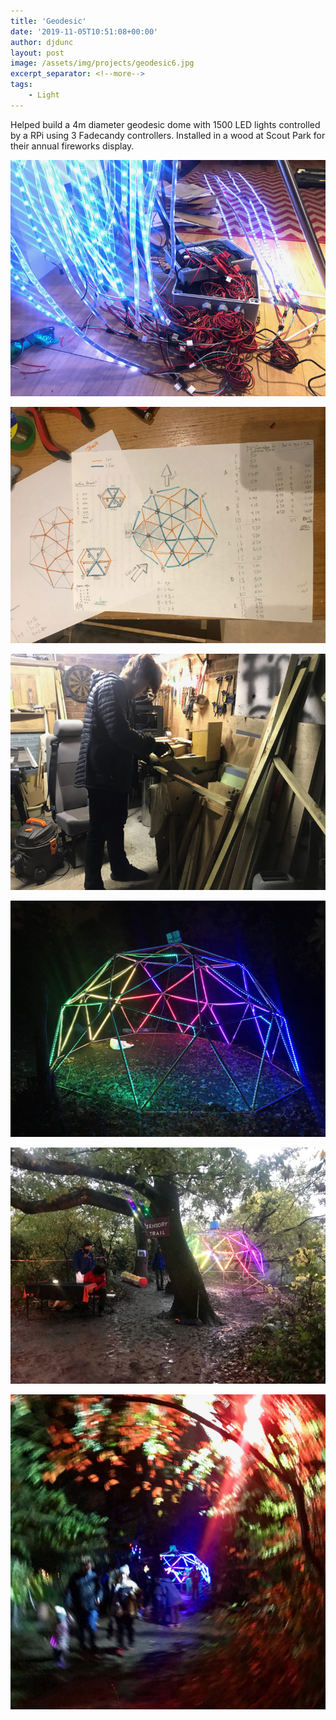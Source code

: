 ```yaml
---
title: 'Geodesic'
date: '2019-11-05T10:51:08+00:00'
author: djdunc
layout: post
image: /assets/img/projects/geodesic6.jpg
excerpt_separator: <!--more-->
tags:
    - Light
---
```


Helped build a 4m diameter geodesic dome with 1500 LED lights controlled by a RPi using 3 Fadecandy controllers. Installed in a wood at Scout Park for their annual fireworks display.

![Geodesic](/assets/img/projects/geodesic.jpg)

<!--more-->

![Geodesic](/assets/img/projects/geodesic2.jpg)

![Geodesic](/assets/img/projects/geodesic3.jpg)

![Geodesic](/assets/img/projects/geodesic4.jpg)

![Geodesic](/assets/img/projects/geodesic5.jpg)

![Geodesic](/assets/img/projects/geodesic6.jpg)
